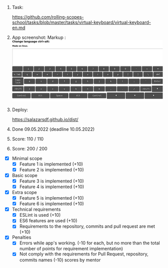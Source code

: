 1. Task:

   https://github.com/rolling-scopes-school/tasks/blob/master/tasks/virtual-keyboard/virtual-keyboard-en.md

2. App screenshot: Markup : ![screenshot](src/assets/Keyboard-screen.png)

3. Deploy:

   https://salazarsdf.github.io/dist/

4. Done 09.05.2022 (deadline 10.05.2022)

5. Score: 110 / 110

6. Score: 200 / 200

- [x] Minimal scope
  - [x] Feature 1 is implemented (+10)
  - [x] Feature 2 is implemented (+10)
- [x] Basic scope
  - [x] Feature 3 is implemented (+10)
  - [x] Feature 4 is implemented (+10)
- [x] Extra scope
  - [x] Feature 5 is implemented (+10)
  - [x] Feature 6 is implemented (+10)
- [x] Technical requirements
  - [x] ESLint is used (+10)
  - [x] ES6 features are used (+10)
  - [x] Requirements to the repository, commits and pull request are met (+10)
- [x] Penalties
  - [x] Errors while app's working. (-10 for each, but no more than the total number of points for requirement implementation)
  - [x] Not comply with the requirements for Pull Request, repository, commits names (-10) scores by mentor
